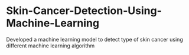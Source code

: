# Skin-Cancer-Detection-Using-Machine-Learning
Developed a machine learning model to detect type of skin cancer using different machine learning algorithm
